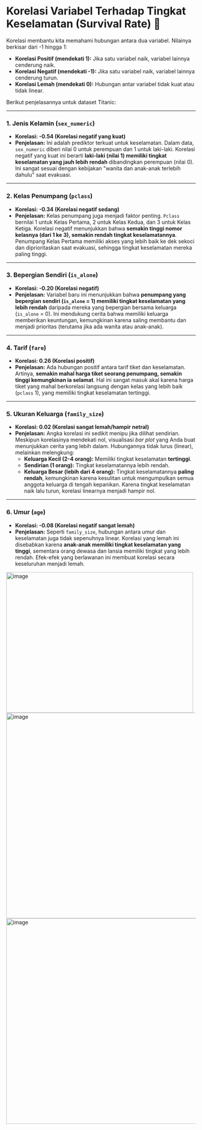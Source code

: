 # Korelasi Variabel Terhadap Tingkat Keselamatan (Survival Rate) 🚢

Korelasi membantu kita memahami hubungan antara dua variabel. Nilainya berkisar dari -1 hingga 1:
* **Korelasi Positif (mendekati 1):** Jika satu variabel naik, variabel lainnya cenderung naik.
* **Korelasi Negatif (mendekati -1):** Jika satu variabel naik, variabel lainnya cenderung turun.
* **Korelasi Lemah (mendekati 0):** Hubungan antar variabel tidak kuat atau tidak linear.

Berikut penjelasannya untuk dataset Titanic:

---

### 1. Jenis Kelamin (`sex_numeric`)
* **Korelasi: -0.54 (Korelasi negatif yang kuat)**
* **Penjelasan:** Ini adalah prediktor terkuat untuk keselamatan. Dalam data, `sex_numeric` diberi nilai 0 untuk perempuan dan 1 untuk laki-laki. Korelasi negatif yang kuat ini berarti **laki-laki (nilai 1) memiliki tingkat keselamatan yang jauh lebih rendah** dibandingkan perempuan (nilai 0). Ini sangat sesuai dengan kebijakan "wanita dan anak-anak terlebih dahulu" saat evakuasi.

---

### 2. Kelas Penumpang (`pclass`)
* **Korelasi: -0.34 (Korelasi negatif sedang)**
* **Penjelasan:** Kelas penumpang juga menjadi faktor penting. `Pclass` bernilai 1 untuk Kelas Pertama, 2 untuk Kelas Kedua, dan 3 untuk Kelas Ketiga. Korelasi negatif menunjukkan bahwa **semakin tinggi nomor kelasnya (dari 1 ke 3), semakin rendah tingkat keselamatannya**. Penumpang Kelas Pertama memiliki akses yang lebih baik ke dek sekoci dan diprioritaskan saat evakuasi, sehingga tingkat keselamatan mereka paling tinggi.

---

### 3. Bepergian Sendiri (`is_alone`)
* **Korelasi: -0.20 (Korelasi negatif)**
* **Penjelasan:** Variabel baru ini menunjukkan bahwa **penumpang yang bepergian sendiri (`is_alone` = 1) memiliki tingkat keselamatan yang lebih rendah** daripada mereka yang bepergian bersama keluarga (`is_alone` = 0). Ini mendukung cerita bahwa memiliki keluarga memberikan keuntungan, kemungkinan karena saling membantu dan menjadi prioritas (terutama jika ada wanita atau anak-anak).

---

### 4. Tarif (`fare`)
* **Korelasi: 0.26 (Korelasi positif)**
* **Penjelasan:** Ada hubungan positif antara tarif tiket dan keselamatan. Artinya, **semakin mahal harga tiket seorang penumpang, semakin tinggi kemungkinan ia selamat**. Hal ini sangat masuk akal karena harga tiket yang mahal berkorelasi langsung dengan kelas yang lebih baik (`pclass` 1), yang memiliki tingkat keselamatan tertinggi.

---

### 5. Ukuran Keluarga (`family_size`)
* **Korelasi: 0.02 (Korelasi sangat lemah/hampir netral)**
* **Penjelasan:** Angka korelasi ini sedikit menipu jika dilihat sendirian. Meskipun korelasinya mendekati nol, visualisasi *bar plot* yang Anda buat menunjukkan cerita yang lebih dalam. Hubungannya tidak lurus (linear), melainkan melengkung:
    * **Keluarga Kecil (2-4 orang):** Memiliki tingkat keselamatan **tertinggi**.
    * **Sendirian (1 orang):** Tingkat keselamatannya lebih rendah.
    * **Keluarga Besar (lebih dari 4 orang):** Tingkat keselamatannya **paling rendah**, kemungkinan karena kesulitan untuk mengumpulkan semua anggota keluarga di tengah kepanikan.
    Karena tingkat keselamatan naik lalu turun, korelasi linearnya menjadi hampir nol.

---

### 6. Umur (`age`)
* **Korelasi: -0.08 (Korelasi negatif sangat lemah)**
* **Penjelasan:** Seperti `family_size`, hubungan antara umur dan keselamatan juga tidak sepenuhnya linear. Korelasi yang lemah ini disebabkan karena **anak-anak memiliki tingkat keselamatan yang tinggi**, sementara orang dewasa dan lansia memiliki tingkat yang lebih rendah. Efek-efek yang berlawanan ini membuat korelasi secara keseluruhan menjadi lemah.

<img width="497" height="374" alt="image" src="https://github.com/user-attachments/assets/dededcbb-9986-4ccf-9573-027aea516ab8" />
<img width="1001" height="547" alt="image" src="https://github.com/user-attachments/assets/11e33dcc-4210-4810-8714-3584febc710e" />
<img width="691" height="547" alt="image" src="https://github.com/user-attachments/assets/d9df572d-ffcb-451e-8bad-52129dec90ef" />



